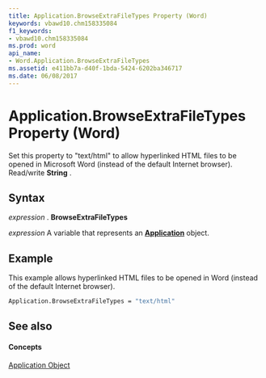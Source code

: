 ```yaml
---
title: Application.BrowseExtraFileTypes Property (Word)
keywords: vbawd10.chm158335084
f1_keywords:
- vbawd10.chm158335084
ms.prod: word
api_name:
- Word.Application.BrowseExtraFileTypes
ms.assetid: e411bb7a-d40f-1bda-5424-6202ba346717
ms.date: 06/08/2017
---
```



# Application.BrowseExtraFileTypes Property (Word)

Set this property to "text/html" to allow hyperlinked HTML files to be opened in Microsoft Word (instead of the default Internet browser). Read/write  **String** .


## Syntax

 _expression_ . **BrowseExtraFileTypes**

 _expression_ A variable that represents an **[Application](application-object-word.md)** object.


## Example

This example allows hyperlinked HTML files to be opened in Word (instead of the default Internet browser).


```vb
Application.BrowseExtraFileTypes = "text/html"
```


## See also


#### Concepts


[Application Object](application-object-word.md)


